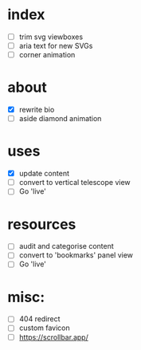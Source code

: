 # index
- [ ] trim svg viewboxes
- [ ] aria text for new SVGs
- [ ] corner animation

# about
- [x] rewrite bio
- [ ] aside diamond animation

# uses
- [x] update content
- [ ] convert to vertical telescope view
- [ ] Go 'live'

# resources
- [ ] audit and categorise content
- [ ] convert to 'bookmarks' panel view
- [ ] Go 'live'

# misc:
- [ ] 404 redirect
- [ ] custom favicon
- [ ] https://scrollbar.app/